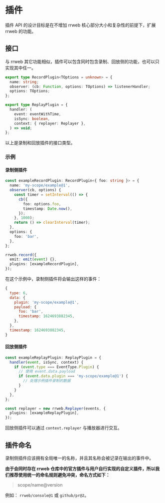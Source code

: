 # 插件

插件 API 的设计目标是在不增加 rrweb 核心部分大小和复杂性的前提下，扩展 rrweb 的功能。

## 接口

与 rrweb 其它功能相似，插件可以包含同时包含录制、回放侧的功能，也可以只实现其中任一。

```ts
export type RecordPlugin<TOptions = unknown> = {
  name: string;
  observer: (cb: Function, options: TOptions) => listenerHandler;
  options: TOptions;
};

export type ReplayPlugin = {
  handler: (
    event: eventWithTime,
    isSync: boolean,
    context: { replayer: Replayer },
  ) => void;
};
```

以上是录制和回放插件的接口类型。

### 示例

#### 录制侧插件

```ts
const exampleRecordPlugin: RecordPlugin<{ foo: string }> = {
  name: 'my-scope/example@1',
  observer(cb, options) {
    const timer = setInterval(() => {
      cb({
        foo: options.foo,
        timestamp: Date.now(),
      });
    }, 1000);
    return () => clearInterval(timer);
  },
  options: {
    foo: 'bar',
  },
};

rrweb.record({
  emit: emit(event) {},
  plugins: [exampleRecordPlugin],
});
```

在这个示例中，录制侧插件将会输出这样的事件：

```js
{
  type: 6,
  data: {
    plugin: 'my-scope/example@1',
    payload: {
      foo: 'bar',
      timestamp: 1624693882345,
    },
  },
  timestamp: 1624693882345,
}
```

#### 回放侧插件

```ts
const exampleReplayPlugin: ReplayPlugin = {
  handler(event, isSync, context) {
    if (event.type === EventType.Plugin) {
      // 使用 event.data.payload
      if (event.data.plugin === 'my-scope/example@1') {
        // 处理示例插件录制的数据
      }
    }
  },
};

const replayer = new rrweb.Replayer(events, {
  plugins: [exampleReplayPlugin],
});
```

回放侧插件可以通过 `context.replayer` 与播放器进行交互。

## 插件命名

录制侧插件应该拥有全局唯一的名称，并且其名称会被记录在输出的事件中。

**由于会同时存在 rrweb 仓库中的官方插件与用户自行实现的自定义插件，所以我们推荐使用统一的命名规则避免冲突，命名方式如下：**

> scope/name@version

例如： `rrweb/console@1` 或 `github/pr@2`。
